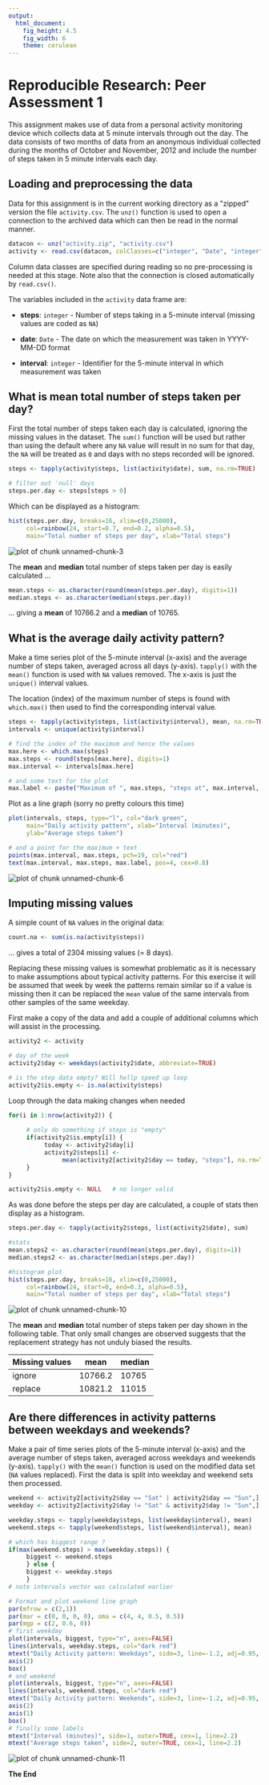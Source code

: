 ```yaml
---
output:
  html_document:
    fig_height: 4.5
    fig_width: 6
    theme: cerulean
---
```

# Reproducible Research: Peer Assessment 1

This assignment makes use of data from a personal activity monitoring
device which collects data at 5 minute intervals through out the
day. The data consists of two months of data from an anonymous
individual collected during the months of October and November, 2012
and include the number of steps taken in 5 minute intervals each day.

## Loading and preprocessing the data

Data for this assignment is in the current working directory as a "zipped" version
the file `activity.csv`. The `unz()` function is used to open a connection to 
the archived data which can then be read in the normal manner.


```r
datacon <- unz("activity.zip", "activity.csv")
activity <- read.csv(datacon, colClasses=c("integer", "Date", "integer"))
```

Column data classes are specified during reading so no pre-processing is needed at
this stage. Note also that the connection is closed automatically by `read.csv()`.

The variables included in the `activity` data frame are:

* **steps**: `integer` - Number of steps taking in a 5-minute interval (missing
    values are coded as `NA`)

* **date**: `Date` - The date on which the measurement was taken in YYYY-MM-DD
    format

* **interval**: `integer` - Identifier for the 5-minute interval in which
    measurement was taken


## What is mean total number of steps taken per day?

First the total number of steps taken each day is calculated, ignoring the missing 
values in the dataset. The `sum()` function will be used but rather than using 
the default where any `NA` value will result in no sum for that day, the `NA`
will be treated as `0` and days with no steps recorded will be ignored.


```r
steps <- tapply(activity$steps, list(activity$date), sum, na.rm=TRUE)

# filter out 'null' days
steps.per.day <- steps[steps > 0]
```

Which can be displayed as a histogram:


```r
hist(steps.per.day, breaks=16, xlim=c(0,25000), 
     col=rainbow(24, start=0.7, end=0.2, alpha=0.5), 
     main="Total number of steps per day", xlab="Total steps")
```

![plot of chunk unnamed-chunk-3](figure/unnamed-chunk-3.png) 

The **mean** and **median** total number of steps taken per day is easily calculated ...


```r
mean.steps <- as.character(round(mean(steps.per.day), digits=1))
median.steps <- as.character(median(steps.per.day))
```

... giving a **mean** of 10766.2 and a
**median**  of 10765.

## What is the average daily activity pattern?

Make a time series plot of the 5-minute interval (x-axis) and the average number 
of steps taken, averaged across all days (y-axis). `tapply()` with the `mean()` function is used 
with `NA` values removed. The x-axis is just the `unique()` interval values.

The location (index) of the maximum number of steps is found with `which.max()` 
then used to find the corresponding interval value.


```r
steps <- tapply(activity$steps, list(activity$interval), mean, na.rm=TRUE)
intervals <- unique(activity$interval)

# find the index of the maximum and hence the values
max.here <- which.max(steps)
max.steps <- round(steps[max.here], digits=1)
max.interval <- intervals[max.here]

# and some text for the plot
max.label <- paste("Maximum of ", max.steps, "steps at", max.interval, "minutes")
```

Plot as a line graph (sorry no pretty colours this time)


```r
plot(intervals, steps, type="l", col="dark green", 
     main="Daily activity pattern", xlab="Interval (minutes)", 
     ylab="Average steps taken")

# and a point for the maximum + text
points(max.interval, max.steps, pch=19, col="red")
text(max.interval, max.steps, max.label, pos=4, cex=0.8)
```

![plot of chunk unnamed-chunk-6](figure/unnamed-chunk-6.png) 


## Imputing missing values

A simple count of `NA` values in the original data:


```r
count.na <- sum(is.na(activity$steps))
```

... gives a total of 2304 missing values (= 8 days).

Replacing these missing values is somewhat problematic as it is necessary to make 
assumptions about typical activity patterns. For this exercise it will be assumed
that week by week the patterns remain similar so if a value is missing then it 
can be replaced the `mean` value of the same intervals from other samples of the 
same weekday.

First make a copy of the data and add a couple of additional columns which will
assist in the processing.


```r
activity2 <- activity

# day of the week
activity2$day <- weekdays(activity2$date, abbreviate=TRUE)

# is the step data empty? Will hellp speed up loop
activity2$is.empty <- is.na(activity$steps)
```

Loop through the data making changes when needed


```r
for(i in 1:nrow(activity2)) {
     
     # only do something if steps is "empty"
     if(activity2$is.empty[i]) {
          today <- activity2$day[i]
          activity2$steps[i] <- 
               mean(activity2[activity2$day == today, "steps"], na.rm=TRUE)
     }
}

activity2$is.empty <- NULL   # no longer valid
```

As was done before the steps per day are calculated, a couple of stats then display 
as a histogram.


```r
steps.per.day <- tapply(activity2$steps, list(activity2$date), sum)

#stats
mean.steps2 <- as.character(round(mean(steps.per.day), digits=1))
median.steps2 <- as.character(median(steps.per.day))

#histogram plot
hist(steps.per.day, breaks=16, xlim=c(0,25000), 
     col=rainbow(24, start=0, end=0.3, alpha=0.5), 
     main="Total number of steps per day", xlab="Total steps")
```

![plot of chunk unnamed-chunk-10](figure/unnamed-chunk-10.png) 

The **mean** and **median** total number of steps taken per day shown in the following 
table. That only small changes are observed suggests that the replacement strategy has not 
unduly biased the results.

Missing values | **mean** | **median**
---------------|----------|-----------
ignore | 10766.2 | 10765
replace | 10821.2 | 11015

## Are there differences in activity patterns between weekdays and weekends?

Make a pair of time series plots of the 5-minute interval (x-axis) and the average number 
of steps taken, averaged across weekdays and weekends (y-axis). `tapply()` with the `mean()` function is used on the modified data set (`NA` values replaced). First the data is 
split into weekday and weekend sets then processed.


```r
weekend <- activity2[activity2$day == "Sat" | activity2$day == "Sun",]
weekday <- activity2[activity2$day != "Sat" & activity2$day != "Sun",]

weekday.steps <- tapply(weekday$steps, list(weekday$interval), mean)
weekend.steps <- tapply(weekend$steps, list(weekend$interval), mean)

# which has biggest range ?
if(max(weekend.steps) > max(weekday.steps)) {
     biggest <- weekend.steps
     } else {
     biggest <- weekday.steps
     }
# note intervals vector was calculated earlier

# Format and plot weekend line graph
par(mfrow = c(2,1))
par(mar = c(0, 0, 0, 0), oma = c(4, 4, 0.5, 0.5))
par(mgp = c(2, 0.6, 0))
# first weekday
plot(intervals, biggest, type="n", axes=FALSE)
lines(intervals, weekday.steps, col="dark red")
mtext("Daily Activity pattern: Weekdays", side=3, line=-1.2, adj=0.95, cex=1.2)
axis(2)
box()
# and weekend
plot(intervals, biggest, type="n", axes=FALSE)
lines(intervals, weekend.steps, col="dark red")
mtext("Daily Activity pattern: Weekends", side=3, line=-1.2, adj=0.95, cex=1.2)
axis(2)
axis(1)
box()
# finally some labels
mtext("Interval (minutes)", side=1, outer=TRUE, cex=1, line=2.2)
mtext("Average steps taken", side=2, outer=TRUE, cex=1, line=2.2)
```

![plot of chunk unnamed-chunk-11](figure/unnamed-chunk-11.png) 


**The End**
